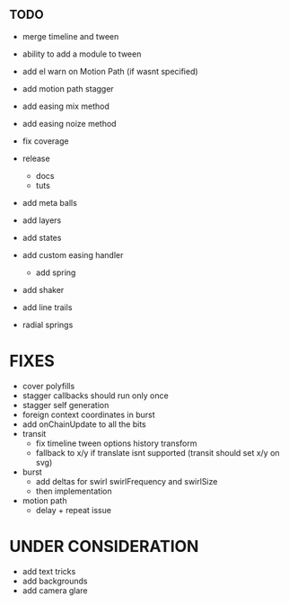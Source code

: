 ## TODO

- merge timeline and tween
- ability to add a module to tween

- add el warn on Motion Path (if wasnt specified)
- add motion path stagger

- add easing mix method
- add easing noize method

- fix coverage
- release
  - docs
  - tuts
- add meta balls
- add layers
- add states
- add custom easing handler
  - add spring
- add shaker
- add line trails
- radial springs

# FIXES
- cover polyfills
- stagger callbacks should run only once
- stagger self generation
- foreign context coordinates in burst
- add onChainUpdate to all the bits
- transit
  - fix timeline tween options history transform
  - fallback to x/y if translate isnt supported (transit should set x/y on svg)
- burst
  - add deltas for swirl swirlFrequency and swirlSize
  - then implementation
- motion path
  - delay + repeat issue  

# UNDER CONSIDERATION
- add text tricks
- add backgrounds
- add camera glare


